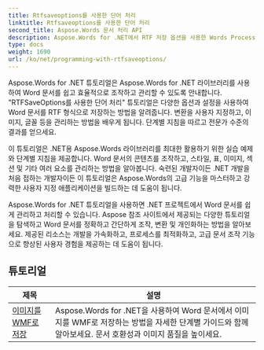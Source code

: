 ```yaml
---
title: Rtfsaveoptions를 사용한 단어 처리
linktitle: Rtfsaveoptions를 사용한 단어 처리
second_title: Aspose.Words 문서 처리 API
description: Aspose.Words for .NET에서 RTF 저장 옵션을 사용한 Words Processing을 살펴보세요. 단계별 튜토리얼과 C# 코드 샘플을 통해 RTF 문서를 저장하고 사용자 지정하는 방법을 알아보세요.
type: docs
weight: 1690
url: /ko/net/programming-with-rtfsaveoptions/
---
```

Aspose.Words for .NET 튜토리얼은 Aspose.Words for .NET 라이브러리를 사용하여 Word 문서를 쉽고 효율적으로 조작하고 관리할 수 있도록 안내합니다. "RTFSaveOptions를 사용한 단어 처리" 튜토리얼은 다양한 옵션과 설정을 사용하여 Word 문서를 RTF 형식으로 저장하는 방법을 알려줍니다. 변환을 사용자 지정하고, 이미지, 글꼴 등을 관리하는 방법을 배우게 됩니다. 단계별 지침을 따르고 전문가 수준의 결과를 얻으세요.

이 튜토리얼은 .NET용 Aspose.Words 라이브러리를 최대한 활용하기 위한 실습 예제와 단계별 지침을 제공합니다. Word 문서의 콘텐츠를 조작하고, 스타일, 표, 이미지, 섹션 및 기타 여러 요소를 관리하는 방법을 알아봅니다. 숙련된 개발자이든 .NET 개발을 처음 접하는 개발자이든 이 튜토리얼은 Aspose.Words의 고급 기능을 마스터하고 강력한 사용자 지정 애플리케이션을 빌드하는 데 도움이 됩니다.

Aspose.Words for .NET 튜토리얼을 사용하면 .NET 프로젝트에서 Word 문서를 쉽게 관리하고 처리할 수 있습니다. Aspose 참조 사이트에서 제공되는 다양한 튜토리얼을 탐색하고 Word 문서를 정확하고 간단하게 조작, 변환 및 개인화하는 방법을 알아보세요. 제공된 리소스는 개발을 가속화하고, 프로세스를 최적화하고, 고급 문서 조작 기능으로 향상된 사용자 경험을 제공하는 데 도움이 됩니다.

 ## 튜토리얼
| 제목 | 설명 |
| --- | --- |
| [이미지를 WMF로 저장](./saving-images-as-wmf/) | Aspose.Words for .NET을 사용하여 Word 문서에서 이미지를 WMF로 저장하는 방법을 자세한 단계별 가이드와 함께 알아보세요. 문서 호환성과 이미지 품질을 높이세요. |